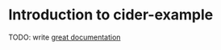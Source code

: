 # Introduction to cider-example

TODO: write [great documentation](http://jacobian.org/writing/what-to-write/)
